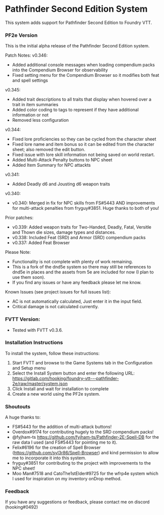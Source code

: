 # Pathfinder Second Edition System

This system adds support for Pathfinder Second Edition to Foundry VTT.

### PF2e Version
This is the initial alpha release of the Pathfinder Second Edition system.

Patch Notes:
v0.346:
*  Added additional console messages when loading compendium packs into the Compendium Browser for observability
*  Fixed setting menu for the Compendium Browser so it modifies both feat and spell settings


v0.345:
*  Added trait descriptions to all traits that display when hovered over a trait in item summaries
*  Added color coding to tags to represent if they have additional information or not
*  Removed less configuration

v0.344: 
* Fixed lore proficiencies so they can be cycled from the character sheet 
* Fixed lore name and item bonus so it can be edited from the character sheet; also removed the edit button. 
* Fixed issue with lore skill information not being saved on world restart. 
* Added Multi-Attack Penalty buttons to NPC sheet
* Added Item Summary for NPC attackts

v0.341:
* Added Deadly d6 and Jousting d6 weapon traits 

v0.340:
* v0.340: Merged in fix for NPC skills from FS#5443 AND improvements for multi-attack penalties from fryguy#3851. Huge thanks to both of you!

Prior patches:
* v0.339: Added weapon traits for Two-Handed, Deadly, Fatal, Versitle and Thown die sizes, damage types and distances.
* v0.338: Included Feat (SRD) and Armor (SRD) compendium packs 
* v0.337: Added Feat Browser

Please Note:
- Functionality is not complete with plenty of work remaining. 
- This is a fork of the dnd5e system so there may still be references to dnd5e in places and the assets from 5e are included for now (I plan to use them soon).
- If you find any issues or have any feedback please let me know.

Known Issues (see project issues for full issues list):
- AC is not automatically calculated, Just enter it in the input field.
- Critical damage is not calculated currently.

### FVTT Version:
- Tested with FVTT v0.3.6.

### Installation Instructions

To install the system, follow these instructions:

1. Start FVTT and browse to the Game Systems tab in the Configuration and Setup menu
2. Select the Install System button and enter the following URL: https://gitlab.com/hooking/foundry-vtt---pathfinder-2e/raw/master/system.json
3. Click Install and wait for installation to complete
4. Create a new world using the PF2e system.

### Shoutouts

A huge thanks to:
- FS#5443 for the addition of multi-attack buttons!
- Overdox#9174 for contributing hugely to the SRD compendium packs!
- @fyjham-ts https://github.com/fyjham-ts/Pathfinder-2E-Spell-DB for the raw data I used (and FS#5443 for pointing me to it).
- Felix#6196 for the creation of Spell Browser (https://github.com/syl3r86/Spell-Browser) and kind permission to allow me to incorporate it into this system.
- fryguy#3851 for contributing to the project with improvements to the NPC sheet!
- Moo Man#7518  and CatoThe1stElder#9725 for the wfrp4e system which I used for inspiration on my inventory onDrop method.

### Feedback

If you have any suggestions or feedback, please contact me on discord (hooking#0492)